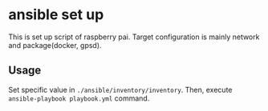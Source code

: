 # ansible set up

This is set up script of raspberry pai.
Target configuration is mainly network and package(docker, gpsd).

## Usage

Set specific value in `./ansible/inventory/inventory`.
Then, execute `ansible-playbook playbook.yml` command.
